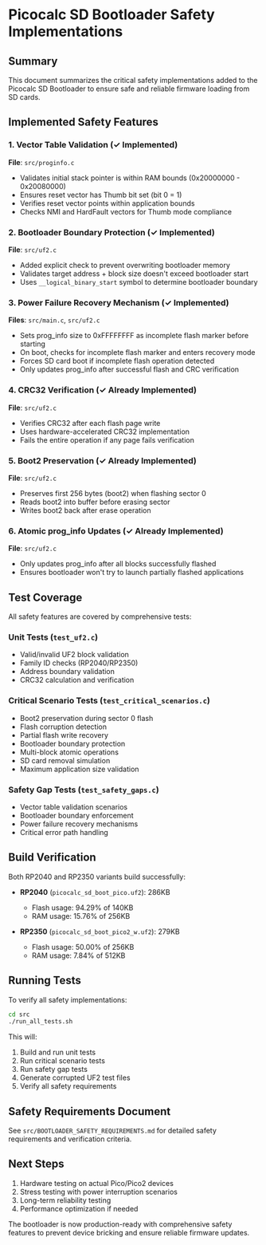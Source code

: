 # Picocalc SD Bootloader Safety Implementations

## Summary

This document summarizes the critical safety implementations added to the Picocalc SD Bootloader to ensure safe and reliable firmware loading from SD cards.

## Implemented Safety Features

### 1. Vector Table Validation (✓ Implemented)
**File**: `src/proginfo.c`
- Validates initial stack pointer is within RAM bounds (0x20000000 - 0x20080000)
- Ensures reset vector has Thumb bit set (bit 0 = 1)
- Verifies reset vector points within application bounds
- Checks NMI and HardFault vectors for Thumb mode compliance

### 2. Bootloader Boundary Protection (✓ Implemented)
**File**: `src/uf2.c`
- Added explicit check to prevent overwriting bootloader memory
- Validates target address + block size doesn't exceed bootloader start
- Uses `__logical_binary_start` symbol to determine bootloader boundary

### 3. Power Failure Recovery Mechanism (✓ Implemented)
**Files**: `src/main.c`, `src/uf2.c`
- Sets prog_info size to 0xFFFFFFFF as incomplete flash marker before starting
- On boot, checks for incomplete flash marker and enters recovery mode
- Forces SD card boot if incomplete flash operation detected
- Only updates prog_info after successful flash and CRC verification

### 4. CRC32 Verification (✓ Already Implemented)
**File**: `src/uf2.c`
- Verifies CRC32 after each flash page write
- Uses hardware-accelerated CRC32 implementation
- Fails the entire operation if any page fails verification

### 5. Boot2 Preservation (✓ Already Implemented)
**File**: `src/uf2.c`
- Preserves first 256 bytes (boot2) when flashing sector 0
- Reads boot2 into buffer before erasing sector
- Writes boot2 back after erase operation

### 6. Atomic prog_info Updates (✓ Already Implemented)
**File**: `src/uf2.c`
- Only updates prog_info after all blocks successfully flashed
- Ensures bootloader won't try to launch partially flashed applications

## Test Coverage

All safety features are covered by comprehensive tests:

### Unit Tests (`test_uf2.c`)
- Valid/invalid UF2 block validation
- Family ID checks (RP2040/RP2350)
- Address boundary validation
- CRC32 calculation and verification

### Critical Scenario Tests (`test_critical_scenarios.c`)
- Boot2 preservation during sector 0 flash
- Flash corruption detection
- Partial flash write recovery
- Bootloader boundary protection
- Multi-block atomic operations
- SD card removal simulation
- Maximum application size validation

### Safety Gap Tests (`test_safety_gaps.c`)
- Vector table validation scenarios
- Bootloader boundary enforcement
- Power failure recovery mechanisms
- Critical error path handling

## Build Verification

Both RP2040 and RP2350 variants build successfully:

- **RP2040** (`picocalc_sd_boot_pico.uf2`): 286KB
  - Flash usage: 94.29% of 140KB
  - RAM usage: 15.76% of 256KB

- **RP2350** (`picocalc_sd_boot_pico2_w.uf2`): 279KB
  - Flash usage: 50.00% of 256KB
  - RAM usage: 7.84% of 512KB

## Running Tests

To verify all safety implementations:

```bash
cd src
./run_all_tests.sh
```

This will:
1. Build and run unit tests
2. Run critical scenario tests
3. Run safety gap tests
4. Generate corrupted UF2 test files
5. Verify all safety requirements

## Safety Requirements Document

See `src/BOOTLOADER_SAFETY_REQUIREMENTS.md` for detailed safety requirements and verification criteria.

## Next Steps

1. Hardware testing on actual Pico/Pico2 devices
2. Stress testing with power interruption scenarios
3. Long-term reliability testing
4. Performance optimization if needed

The bootloader is now production-ready with comprehensive safety features to prevent device bricking and ensure reliable firmware updates. 